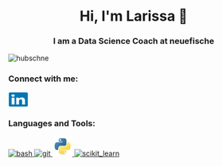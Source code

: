 <h1 align="center">Hi, I'm Larissa 👋</h1>
<h3 align="center">I am a Data Science Coach at neuefische</h3>

<p align="left"> <img src="https://komarev.com/ghpvc/?username=hubschne&label=Profile%20views&color=0e75b6&style=flat" alt="hubschne" /> </p>

<h3 align="left">Connect with me:</h3>
<p align="left">
<a href="www.linkedin.com/in/larissa-hubschneider" target="blank"><img align="center" src="https://github.com/devicons/devicon/blob/master/icons/linkedin/linkedin-original.svg" alt="larissa-hubschneider" height="30" width="40" /></a>
</p>

<h3 align="left">Languages and Tools:</h3>
<p align="left"> <a href="https://www.gnu.org/software/bash/" target="_blank"> <img src="https://www.vectorlogo.zone/logos/gnu_bash/gnu_bash-icon.svg" alt="bash" width="40" height="40"/> </a> <a href="https://git-scm.com/" target="_blank"> <img src="https://www.vectorlogo.zone/logos/git-scm/git-scm-icon.svg" alt="git" width="40" height="40"/> </a> <a href="https://www.python.org" target="_blank"> <img src="https://raw.githubusercontent.com/devicons/devicon/master/icons/python/python-original.svg" alt="python" width="40" height="40"/> </a> <a href="https://scikit-learn.org/" target="_blank"> <img src="https://upload.wikimedia.org/wikipedia/commons/0/05/Scikit_learn_logo_small.svg" alt="scikit_learn" width="40" height="40"/> </a> </p>
